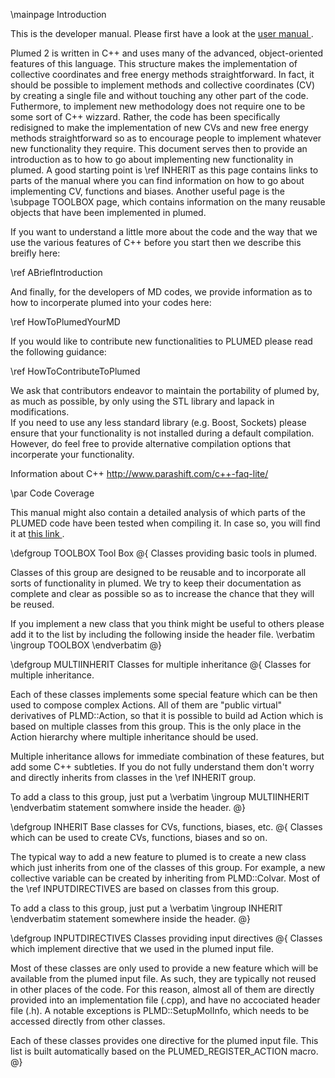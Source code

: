 \mainpage Introduction

This is the developer manual. Please first have a look at the <a href="../../user-doc/html/index.html"> user manual </a>.

Plumed 2 is written in C++ and uses many of the advanced, object-oriented features of this language.  This structure makes the implementation of collective coordinates and free energy methods straightforward.  In fact, it should be possible to implement methods and collective coordinates (CV) by creating a single file and without touching any other part of the code. Futhermore, to implement new methodology does not require one to be some sort of C++ wizzard. Rather, the code has been specifically redisigned to make the implementation of new CVs and new free energy methods straightforward so as to encourage people to implement whatever new functionality they require.  This document serves then to provide an introduction as to how to go about implementing new functionality in plumed. A good starting point is \ref INHERIT as this page contains links to parts of the manual where you can find information on how to go about implementing CV, functions and biases. Another useful page is the \subpage TOOLBOX page, which contains information on the many reusable objects that have been implemented in plumed.  

If you want to understand a little more about the code and the way that we use the various features of C++ before you start then we describe this breifly here:   

\ref ABriefIntroduction 

And finally, for the developers of MD codes, we provide information as to how to incorperate plumed into your codes here:

\ref HowToPlumedYourMD

If you would like to contribute new functionalities to PLUMED please read the following guidance:

\ref HowToContributeToPlumed

We ask that contributors endeavor to maintain the portability of plumed by, as much as possible, by only using the STL library and lapack in modifications.  
If you need to use any less standard library (e.g. Boost, Sockets) please ensure that your functionality is not installed during a default compilation.  
However, do feel free to provide alternative compilation options that incorperate your functionality.

Information about C++
http://www.parashift.com/c++-faq-lite/

\par Code Coverage

This manual might  also contain a detailed analysis of which parts of the PLUMED code have been tested when compiling it.
In case so, you will find it at <a href="../coverage/index.html"> this link </a>.

\defgroup TOOLBOX Tool Box
@{
Classes providing basic tools in plumed.

Classes of this group are designed to be reusable and to incorporate all sorts of functionality in plumed.
We try to keep their documentation as complete and clear as possible so as to increase the
chance that they will be reused.

If you implement a new class that you think might be useful to others please add it to the 
list by including the following inside the header file.
\verbatim
\ingroup TOOLBOX
\endverbatim
@}

\defgroup MULTIINHERIT Classes for multiple inheritance
@{
Classes for multiple inheritance.

Each of these classes implements some special feature which can
be then used to compose complex Actions.
All of them are "public virtual" derivatives of PLMD::Action,
so that it is possible to build ad Action which is based on multiple
classes from this group. This is the only place in the Action hierarchy
where multiple inheritance should be used.

Multiple inheritance allows for immediate combination of these features,
but add some C++ subtleties. If you do not fully understand them don't worry
and directly inherits from classes in the \ref INHERIT group.

To add a class to this group, just put a
\verbatim
\ingroup MULTIINHERIT 
\endverbatim
statement somwhere inside the header.
@}

\defgroup INHERIT Base classes for CVs, functions, biases, etc.
@{
Classes which can be used to create CVs, functions, biases and so on.

The typical way to add a new feature to plumed is to create a new class
which just inherits from one of the classes of this group. For example,
a new collective variable can be created by inheriting from PLMD::Colvar.
Most of the \ref INPUTDIRECTIVES are based on classes from this group.

To add a class to this group, just put a
\verbatim
\ingroup INHERIT
\endverbatim
statement somewhere inside the header.
@}

\defgroup INPUTDIRECTIVES Classes providing input directives
@{
Classes which implement directive that we used in the plumed input file.

Most of these classes are only used to provide a new feature which will be
available from the plumed input file. As such, they are typically not reused in
other places of the code. For this reason, almost all of them are directly
provided into an implementation file (.cpp), and have no accociated header file (.h).
A notable exceptions is PLMD::SetupMolInfo, which needs to be accessed directly
from other classes.




Each of these classes provides one directive for the plumed input file.
This list is built automatically based on the PLUMED_REGISTER_ACTION macro.
@}


